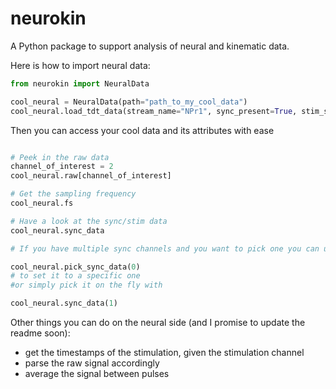 # neurokin

A Python package to support analysis of neural and kinematic data.

Here is how to import neural data:

```python
from neurokin import NeuralData

cool_neural = NeuralData(path="path_to_my_cool_data")
cool_neural.load_tdt_data(stream_name="NPr1", sync_present=True, stim_stream_name="Wav1")

```

Then you can access your cool data and its attributes with ease

```python

# Peek in the raw data
channel_of_interest = 2
cool_neural.raw[channel_of_interest]

# Get the sampling frequency
cool_neural.fs

# Have a look at the sync/stim data
cool_neural.sync_data

# If you have multiple sync channels and you want to pick one you can use

cool_neural.pick_sync_data(0)
# to set it to a specific one
#or simply pick it on the fly with

cool_neural.sync_data(1)

```

Other things you can do on the neural side (and I promise to update the readme soon):
- get the timestamps of the stimulation, given the stimulation channel
- parse the raw signal accordingly
- average the signal between pulses
